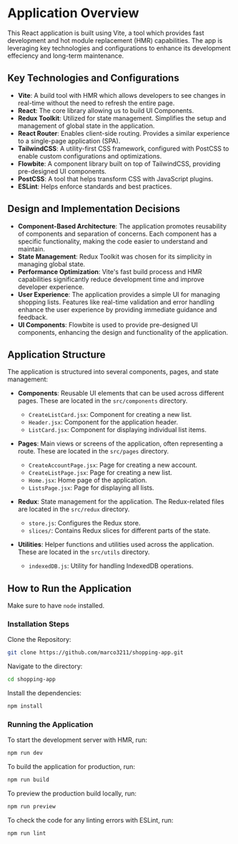 # Application Overview 

This React application is built using Vite, a tool which provides fast development and hot module replacement (HMR) capabilities. The app is leveraging key technologies and configurations to enhance its development effeciency and long-term maintenance. 

## Key Technologies and Configurations

- **Vite**: A build tool with HMR which allows developers to see changes in real-time without the need to refresh the entire page.
- **React**: The core library allowing us to build UI Components.
- **Redux Toolkit**: Utilized for state management. Simplifies the setup and management of global state in the application.
- **React Router**: Enables client-side routing. Provides a similar experience to a single-page application (SPA).
- **TailwindCSS**: A utility-first CSS framework, configured with PostCSS to enable custom configurations and optimizations.
- **Flowbite**: A component library built on top of TailwindCSS, providing pre-designed UI components.
- **PostCSS**: A tool that helps transform CSS with JavaScript plugins.
- **ESLint**: Helps enforce standards and best practices.

## Design and Implementation Decisions

- **Component-Based Architecture**: The application promotes reusability of components and separation of concerns. Each component has a specific functionality, making the code easier to understand and maintain.
- **State Management**: Redux Toolkit was chosen for its simplicity in managing global state.
- **Performance Optimization**: Vite's fast build process and HMR capabilities significantly reduce development time and improve developer experience.
- **User Experience**: The application provides a simple UI for managing shopping lists. Features like real-time validation and error handling enhance the user experience by providing immediate guidance and feedback.
- **UI Components**: Flowbite is used to provide pre-designed UI components, enhancing the design and functionality of the application.

## Application Structure

The application is structured into several components, pages, and state management:

- **Components**: Reusable UI elements that can be used across different pages. These are located in the `src/components` directory.
  - `CreateListCard.jsx`: Component for creating a new list.
  - `Header.jsx`: Component for the application header.
  - `ListCard.jsx`: Component for displaying individual list items.

- **Pages**: Main views or screens of the application, often representing a route. These are located in the `src/pages` directory.
  - `CreateAccountPage.jsx`: Page for creating a new account.
  - `CreateListPage.jsx`: Page for creating a new list.
  - `Home.jsx`: Home page of the application.
  - `ListsPage.jsx`: Page for displaying all lists.

- **Redux**: State management for the application. The Redux-related files are located in the `src/redux` directory.
  - `store.js`: Configures the Redux store.
  - `slices/`: Contains Redux slices for different parts of the state.

- **Utilities**: Helper functions and utilities used across the application. These are located in the `src/utils` directory.
  - `indexedDB.js`: Utility for handling IndexedDB operations.

## How to Run the Application

Make sure to have `node` installed.

### Installation Steps 

Clone the Repository: 

```bash
git clone https://github.com/marco3211/shopping-app.git
```

Navigate to the directory: 

```bash
cd shopping-app
```

Install the dependencies: 

```bash
npm install 
```

### Running the Application

To start the development server with HMR, run: 

```bash
npm run dev
```

To build the application for production, run: 

```bash
npm run build
```

To preview the production build locally, run: 

```bash
npm run preview
```

To check the code for any linting errors with ESLint, run:

```bash
npm run lint
```
